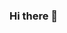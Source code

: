 ### Hi there 👋

<!--
**Rabah-Beggah/Rabah-Beggah** is a ✨ _special_ ✨ repository because its `README.md` (this file) appears on your GitHub profile.

I’m currently learning html/css3


